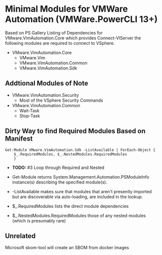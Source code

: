 # Minimal Modules for VMWare Automation (VMWare.PowerCLI 13+)

Based on PS Gallery Listing of Dependencies for VMware.VimAutomation.Core which provides Connect-VIServer the following modules are required to connect to VSphere.

- VMware.VimAutomation.Core
    - VMware.Vim
    - VMware.VimAutomation.Common
    - VMware.VimAutomation.Sdk

## Addtional Modules of Note

- VMware.VimAutomation.Security
    - Most of the VSphere Security Commands
- VMware.VimAutomation.Common
    - Wait-Task
    - Stop-Task

## Dirty Way to find Required Modules Based on Manifest

```pwsh
Get-Module VMware.VimAutomation.Sdk -ListAvailable | ForEach-Object {
    $_.RequiredModules, $_.NestedModules.RequiredModules
    }
```

- **TODO:** #3 Loop through Required and Nested

- Get-Module returns System.Management.Automation.PSModuleInfo instance(s) describing the specified module(s).

- -ListAvailable makes sure that modules that aren't presently imported but are discoverable via auto-loading, are included in the lookup.

- $_.RequiredModules lists the direct module dependencies
- $_.NestedModules.RequiredModules those of any nested modules (which is presumably rare)

## Unrelated

Microsoft sbom-tool will create an SBOM from docker images
